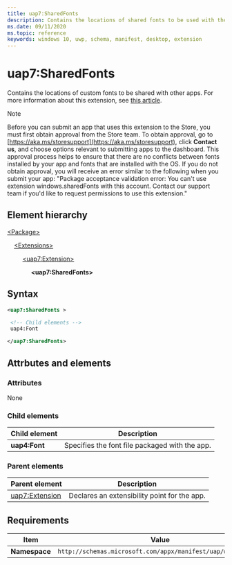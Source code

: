 ```yaml
---
title: uap7:SharedFonts
description: Contains the locations of shared fonts to be used with the app. This version of the extension is in the uap7 namespace.
ms.date: 09/11/2020
ms.topic: reference
keywords: windows 10, uwp, schema, manifest, desktop, extension 
---
```


# uap7:SharedFonts

Contains the locations of custom fonts to be shared with other apps. For more information about this extension, see [this article](/windows/apps/desktop/modernize/desktop-to-uwp-extensions#share-fonts-with-other-windows-applications).

> [!NOTE]
> Before you can submit an app that uses this extension to the Store, you must first obtain approval from the Store team. To obtain approval, go to [https://aka.ms/storesupport](https://aka.ms/storesupport), click **Contact us**, and choose options relevant to submitting apps to the dashboard. This approval process helps to ensure that there are no conflicts between fonts installed by your app and fonts that are installed with the OS. If you do not obtain approval, you will receive an error similar to the following when you submit your app: "Package acceptance validation error: You can't use extension windows.sharedFonts with this account. Contact our support team if you'd like to request permissions to use this extension."

## Element hierarchy

[\<Package\>](element-package.md)

&nbsp;&nbsp;&nbsp;&nbsp;[\<Extensions\>](element-extensions.md)

&nbsp;&nbsp;&nbsp;&nbsp; &nbsp;&nbsp;&nbsp;&nbsp;[\<uap7:Extension\>](element-uap7-extension.md)

&nbsp;&nbsp;&nbsp;&nbsp; &nbsp;&nbsp;&nbsp;&nbsp; &nbsp;&nbsp;&nbsp;&nbsp;**\<uap7:SharedFonts\>**

## Syntax

```xml
<uap7:SharedFonts >

 <!-- Child elements -->
 uap4:Font

</uap7:SharedFonts>
```

## Attrbutes and elements

### Attributes

None

### Child elements

| Child element | Description |
|-|-|
| **uap4:Font** | Specifies the font file packaged with the app. |

### Parent elements

| Parent element | Description |
|-|-|
| [uap7:Extension](element-uap7-extension.md) | Declares an extensibility point for the app. |

## Requirements

| Item | Value |
|--|--|
| **Namespace** | `http://schemas.microsoft.com/appx/manifest/uap/windows10/7` |
